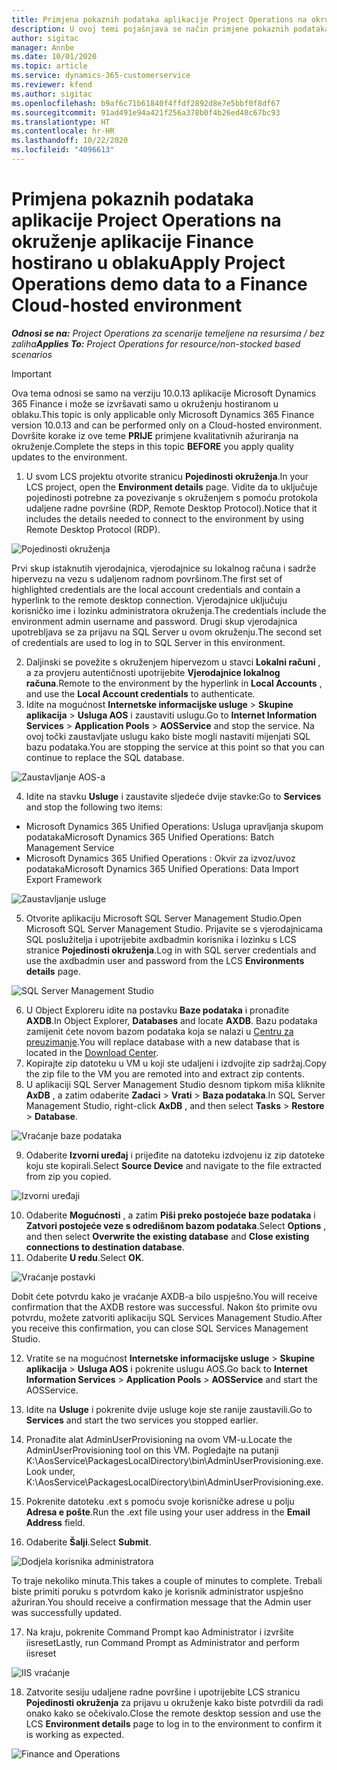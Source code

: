 ```yaml
---
title: Primjena pokaznih podataka aplikacije Project Operations na okruženje aplikacije Finance hostirano u oblaku
description: U ovoj temi pojašnjava se način primjene pokaznih podataka iz aplikacije Project Operations na okruženje hostirano u oblaku aplikacije Dynamics 365 Finance.
author: sigitac
manager: Annbe
ms.date: 10/01/2020
ms.topic: article
ms.service: dynamics-365-customerservice
ms.reviewer: kfend
ms.author: sigitac
ms.openlocfilehash: b9af6c71b61840f4ffdf2892d8e7e5bbf0f8df67
ms.sourcegitcommit: 91ad491e94a421f256a378b0f4b26ed48c67bc93
ms.translationtype: HT
ms.contentlocale: hr-HR
ms.lasthandoff: 10/22/2020
ms.locfileid: "4096613"
---
```

# <a name="apply-project-operations-demo-data-to-a-finance-cloud-hosted-environment"></a><span data-ttu-id="52e94-103">Primjena pokaznih podataka aplikacije Project Operations na okruženje aplikacije Finance hostirano u oblaku</span><span class="sxs-lookup"><span data-stu-id="52e94-103">Apply Project Operations demo data to a Finance Cloud-hosted environment</span></span>

<span data-ttu-id="52e94-104">_**Odnosi se na:** Project Operations za scenarije temeljene na resursima / bez zaliha_</span><span class="sxs-lookup"><span data-stu-id="52e94-104">_**Applies To:** Project Operations for resource/non-stocked based scenarios_</span></span>

> [!IMPORTANT]
> <span data-ttu-id="52e94-105">Ova tema odnosi se samo na verziju 10.0.13 aplikacije Microsoft Dynamics 365 Finance i može se izvršavati samo u okruženju hostiranom u oblaku.</span><span class="sxs-lookup"><span data-stu-id="52e94-105">This topic is only applicable only Microsoft Dynamics 365 Finance version 10.0.13 and can be performed only on a Cloud-hosted environment.</span></span> <span data-ttu-id="52e94-106">Dovršite korake iz ove teme **PRIJE** primjene kvalitativnih ažuriranja na okruženje.</span><span class="sxs-lookup"><span data-stu-id="52e94-106">Complete the steps in this topic **BEFORE** you apply quality updates to the environment.</span></span>

1. <span data-ttu-id="52e94-107">U svom LCS projektu otvorite stranicu **Pojedinosti okruženja**.</span><span class="sxs-lookup"><span data-stu-id="52e94-107">In your LCS project, open the **Environment details** page.</span></span> <span data-ttu-id="52e94-108">Vidite da to uključuje pojedinosti potrebne za povezivanje s okruženjem s pomoću protokola udaljene radne površine (RDP, Remote Desktop Protocol).</span><span class="sxs-lookup"><span data-stu-id="52e94-108">Notice that it includes the details needed to connect to the environment by using Remote Desktop Protocol (RDP).</span></span>

![Pojedinosti  okruženja](./media/1EnvironmentDetails.png)

<span data-ttu-id="52e94-110">Prvi skup istaknutih vjerodajnica, vjerodajnice su lokalnog računa i sadrže hipervezu na vezu s udaljenom radnom površinom.</span><span class="sxs-lookup"><span data-stu-id="52e94-110">The first set of highlighted credentials are the local account credentials and contain a hyperlink to the remote desktop connection.</span></span> <span data-ttu-id="52e94-111">Vjerodajnice uključuju korisničko ime i lozinku administratora okruženja.</span><span class="sxs-lookup"><span data-stu-id="52e94-111">The credentials include the environment admin username and password.</span></span> <span data-ttu-id="52e94-112">Drugi skup vjerodajnica upotrebljava se za prijavu na SQL Server u ovom okruženju.</span><span class="sxs-lookup"><span data-stu-id="52e94-112">The second set of credentials are used to log in to SQL Server in this environment.</span></span>

2. <span data-ttu-id="52e94-113">Daljinski se povežite s okruženjem hipervezom u stavci **Lokalni računi** , a za provjeru autentičnosti upotrijebite **Vjerodajnice lokalnog računa**.</span><span class="sxs-lookup"><span data-stu-id="52e94-113">Remote to the environment by the hyperlink in **Local Accounts** , and use the **Local Account credentials** to authenticate.</span></span>
3. <span data-ttu-id="52e94-114">Idite na mogućnost **Internetske informacijske usluge** > **Skupine aplikacija** > **Usluga AOS** i zaustaviti uslugu.</span><span class="sxs-lookup"><span data-stu-id="52e94-114">Go to **Internet Information Services** > **Application Pools** > **AOSService** and stop the service.</span></span> <span data-ttu-id="52e94-115">Na ovoj točki zaustavljate uslugu kako biste mogli nastaviti mijenjati SQL bazu podataka.</span><span class="sxs-lookup"><span data-stu-id="52e94-115">You are stopping the service at this point so that you can continue to replace the SQL database.</span></span>

![Zaustavljanje AOS-a](./media/2StopAOS.png)

4. <span data-ttu-id="52e94-117">Idite na stavku **Usluge** i zaustavite sljedeće dvije stavke:</span><span class="sxs-lookup"><span data-stu-id="52e94-117">Go to **Services** and stop the following two items:</span></span>

- <span data-ttu-id="52e94-118">Microsoft Dynamics 365 Unified Operations: Usluga upravljanja skupom podataka</span><span class="sxs-lookup"><span data-stu-id="52e94-118">Microsoft Dynamics 365 Unified Operations: Batch Management Service</span></span>
- <span data-ttu-id="52e94-119">Microsoft Dynamics 365 Unified Operations : Okvir za izvoz/uvoz podataka</span><span class="sxs-lookup"><span data-stu-id="52e94-119">Microsoft Dynamics 365 Unified Operations: Data Import Export Framework</span></span>

![Zaustavljanje usluge](./media/3StopServices.png)

5. <span data-ttu-id="52e94-121">Otvorite aplikaciju Microsoft SQL Server Management Studio.</span><span class="sxs-lookup"><span data-stu-id="52e94-121">Open Microsoft SQL Server Management Studio.</span></span> <span data-ttu-id="52e94-122">Prijavite se s vjerodajnicama SQL poslužitelja i upotrijebite axdbadmin korisnika i lozinku s LCS stranice **Pojedinosti okruženja**.</span><span class="sxs-lookup"><span data-stu-id="52e94-122">Log in with SQL server credentials and use the axdbadmin user and password from the LCS **Environments details** page.</span></span>

![SQL Server Management Studio](./media/4SSMS.png)

6. <span data-ttu-id="52e94-124">U Object Exploreru idite na postavku **Baze podataka** i pronađite **AXDB**.</span><span class="sxs-lookup"><span data-stu-id="52e94-124">In Object Explorer, **Databases** and locate **AXDB**.</span></span> <span data-ttu-id="52e94-125">Bazu podataka zamijenit ćete novom bazom podataka koja se nalazi u [Centru za preuzimanje](https://download.microsoft.com/download/1/a/3/1a314bd2-b082-4a87-abdc-1ba26c92b63d/ProjOpsDemoDataFOGARelease.zip).</span><span class="sxs-lookup"><span data-stu-id="52e94-125">You will replace database with a new database that is located in the [Download Center](https://download.microsoft.com/download/1/a/3/1a314bd2-b082-4a87-abdc-1ba26c92b63d/ProjOpsDemoDataFOGARelease.zip).</span></span> 
7. <span data-ttu-id="52e94-126">Kopirajte zip datoteku u VM u koji ste udaljeni i izdvojite zip sadržaj.</span><span class="sxs-lookup"><span data-stu-id="52e94-126">Copy the zip file to the VM you are remoted into and extract zip contents.</span></span>
8. <span data-ttu-id="52e94-127">U aplikaciji SQL Server Management Studio desnom tipkom miša kliknite **AxDB** , a zatim odaberite **Zadaci** > **Vrati** > **Baza podataka**.</span><span class="sxs-lookup"><span data-stu-id="52e94-127">In SQL Server Management Studio, right-click **AxDB** , and then select **Tasks** > **Restore** > **Database**.</span></span>

![Vraćanje baze podataka](./media/5RestoreDatabase.png)

9. <span data-ttu-id="52e94-129">Odaberite **Izvorni uređaj** i prijeđite na datoteku izdvojenu iz zip datoteke koju ste kopirali.</span><span class="sxs-lookup"><span data-stu-id="52e94-129">Select **Source Device** and navigate to the file extracted from zip you copied.</span></span>

![Izvorni uređaji](./media/6SourceDevice.png)

10. <span data-ttu-id="52e94-131">Odaberite **Mogućnosti** , a zatim **Piši preko postojeće baze podataka** i **Zatvori postojeće veze s odredišnom bazom podataka**.</span><span class="sxs-lookup"><span data-stu-id="52e94-131">Select **Options** , and then select **Overwrite the existing database** and **Close existing connections to destination database**.</span></span> 
11. <span data-ttu-id="52e94-132">Odaberite **U redu**.</span><span class="sxs-lookup"><span data-stu-id="52e94-132">Select **OK**.</span></span>

![Vraćanje postavki](./media/7RestoreSetting.png)

<span data-ttu-id="52e94-134">Dobit ćete potvrdu kako je vraćanje AXDB-a bilo uspješno.</span><span class="sxs-lookup"><span data-stu-id="52e94-134">You will receive confirmation that the AXDB restore was successful.</span></span> <span data-ttu-id="52e94-135">Nakon što primite ovu potvrdu, možete zatvoriti aplikaciju SQL Services Management Studio.</span><span class="sxs-lookup"><span data-stu-id="52e94-135">After you receive this confirmation, you can close SQL Services Management Studio.</span></span>

12. <span data-ttu-id="52e94-136">Vratite se na mogućnost **Internetske informacijske usluge** > **Skupine aplikacija** > **Usluga AOS** i pokrenite uslugu AOS.</span><span class="sxs-lookup"><span data-stu-id="52e94-136">Go back to **Internet Information Services** > **Application Pools** > **AOSService** and start the AOSService.</span></span>
13. <span data-ttu-id="52e94-137">Idite na **Usluge** i pokrenite dvije usluge koje ste ranije zaustavili.</span><span class="sxs-lookup"><span data-stu-id="52e94-137">Go to **Services** and start the two services you stopped earlier.</span></span>

14. <span data-ttu-id="52e94-138">Pronađite alat AdminUserProvisioning na ovom VM-u.</span><span class="sxs-lookup"><span data-stu-id="52e94-138">Locate the AdminUserProvisioning tool on this VM.</span></span> <span data-ttu-id="52e94-139">Pogledajte na putanji K:\AosService\PackagesLocalDirectory\bin\AdminUserProvisioning.exe.</span><span class="sxs-lookup"><span data-stu-id="52e94-139">Look under, K:\AosService\PackagesLocalDirectory\bin\AdminUserProvisioning.exe.</span></span>
15. <span data-ttu-id="52e94-140">Pokrenite datoteku .ext s pomoću svoje korisničke adrese u polju **Adresa e pošte**.</span><span class="sxs-lookup"><span data-stu-id="52e94-140">Run the .ext file using your user address in the **Email Address** field.</span></span> 
16. <span data-ttu-id="52e94-141">Odaberite **Šalji**.</span><span class="sxs-lookup"><span data-stu-id="52e94-141">Select **Submit**.</span></span>

![Dodjela korisnika administratora](./media/8AdminUserProvisioning.png)

<span data-ttu-id="52e94-143">To traje nekoliko minuta.</span><span class="sxs-lookup"><span data-stu-id="52e94-143">This takes a couple of minutes to complete.</span></span> <span data-ttu-id="52e94-144">Trebali biste primiti poruku s potvrdom kako je korisnik administrator uspješno ažuriran.</span><span class="sxs-lookup"><span data-stu-id="52e94-144">You should receive a confirmation message that the Admin user was successfully updated.</span></span>

17. <span data-ttu-id="52e94-145">Na kraju, pokrenite Command Prompt kao Administrator i izvršite iisreset</span><span class="sxs-lookup"><span data-stu-id="52e94-145">Lastly, run Command Prompt as Administrator and perform iisreset</span></span>

![IIS vraćanje](./media/9IISReset.png)

18. <span data-ttu-id="52e94-147">Zatvorite sesiju udaljene radne površine i upotrijebite LCS stranicu **Pojedinosti okruženja** za prijavu u okruženje kako biste potvrdili da radi onako kako se očekivalo.</span><span class="sxs-lookup"><span data-stu-id="52e94-147">Close the remote desktop session and use the LCS **Environment details** page to log in to the environment to confirm it is working as expected.</span></span>

![Finance and Operations](./media/10FinanceAndOperations.png)
